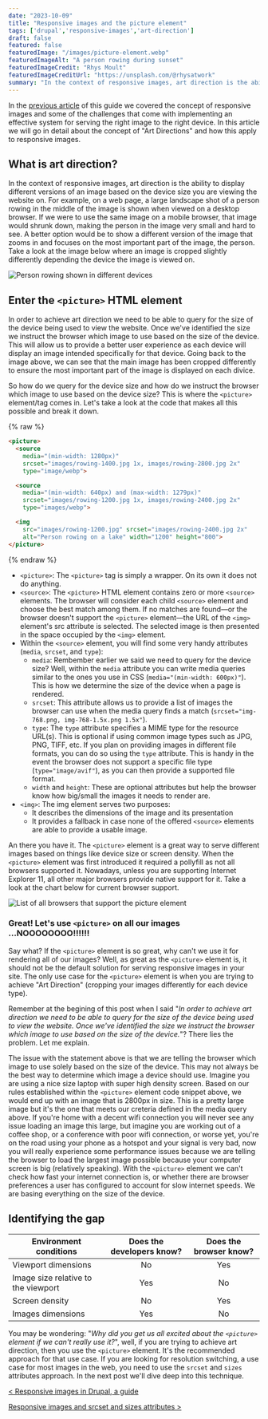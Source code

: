 ```yaml
---
date: "2023-10-09"
title: "Responsive images and the picture element"
tags: ['drupal','responsive-images','art-direction']
draft: false
featured: false
featuredImage: "/images/picture-element.webp"
featuredImageAlt: "A person rowing during sunset"
featuredImageCredit: "Rhys Moult"
featuredImageCreditUrl: "https://unsplash.com/@rhysatwork"
summary: "In the context of responsive images, art direction is the ability to display different images based on the device size."
---
```

In the [previous article](./responsive-images-part-1.md) of this guide we covered the concept of responsive images and some of the challenges that come with implementing an effective system for serving the right image to the right device.  In this article we will go in detail about the concept of "Art Directions" and how this apply to responsive images.

## What is art direction?

In the context of responsive images, art direction is the ability to display different versions of an image based on the device size you are viewing the website on. For example, on a web page, a large landscape shot of a person rowing in the middle of the image is shown when viewed on a desktop browser. If we were to use the same image on a mobile browser, that image would shrunk down, making the person in the image very small and hard to see. A better option would be to show a different version of the image that zooms in and focuses on the most important part of the image, the person. Take a look at the image below where an image is cropped slightly differently depending the device the image is viewed on.

<img src="/images/art-direction.webp" alt="Person rowing shown in different devices">

## Enter the `<picture>` HTML element

In order to achieve art direction we need to be able to query for the size of the device being used to view the website. Once we've identified the size we instruct the browser which image to use based on the size of the device. This will allow us to provide a better user experience as each device will display an image intended specifically for that device.  Going back to the image above, we can see that the main image has been cropped differently to ensure the most important part of the image is displayed on each divice.

So how do we query for the device size and how do we instruct the browser which image to use based on the device size?  This is where the `<picture>` element/tag comes in.  Let's take a look at the code that makes all this possible and break it down.

{% raw %}

```html
<picture>
  <source
    media="(min-width: 1280px)"
    srcset="images/rowing-1400.jpg 1x, images/rowing-2800.jpg 2x"
    type="image/webp">

  <source
    media="(min-width: 640px) and (max-width: 1279px)"
    srcset="images/rowing-1200.jpg 1x, images/rowing-2400.jpg 2x"
    type="images/webp">

  <img
    src="images/rowing-1200.jpg" srcset="images/rowing-2400.jpg 2x"
    alt="Person rowing on a lake" width="1200" height="800">
</picture>
```

{% endraw %}

- `<picture>`: The `<picture>` tag is simply a wrapper.  On its own it does not do anything.
- `<source>`: The `<picture>` HTML element contains zero or more `<source>` elements. The browser will consider each child `<source>` element and choose the best match among them.  If no matches are found—or the browser doesn't support the `<picture>` element—the URL of the `<img>` element's src attribute is selected. The selected image is then presented in the space occupied by the `<img>` element.
- Within the `<source>` element, you will find some very handy attributes (`media`, `srcset`, and `type`):
  - `media`: Rembember earlier we said we need to query for the device size? Well, within the `media` attribute you can write media queries similar to the ones you use in CSS (`media="(min-width: 600px)"`).  This is how we determine the size of the device when a page is rendered.
  - `srcset`: This attribute allows us to provide a list of images the browser can use when the media query finds a match (`srcset="img-768.png, img-768-1.5x.png 1.5x"`).
  - `type`: The `type` attribute specifies a MIME type for the resource URL(s). This is optional if using common image types such as JPG, PNG, TIFF, etc. If you plan on providing images in different file formats, you can do so using the `type` attribute.  This is handy in the event the browser does not support a specific file type (`type="image/avif"`), as you can then provide a supported file format.
  - `width` and `height`:  These are optional attributes but help the browser know how big/small the images it needs to render are.
- `<img>`: The img element serves two purposes:
  - It describes the dimensions of the image and its presentation
  - It provides a fallback in case none of the offered `<source>` elements are able to provide a usable image.

An there you have it.  The `<picture>` element is a great way to serve different images based on things like device size or screen density. When the `<picture>` element was first introduced it required a pollyfill as not all browsers supported it.  Nowadays, unless you are supporting Internet Explorer 11, all other major browsers provide native support for it.  Take a look at the chart below for current browser support.

<img src="/images/picture.webp" alt="List of all browsers that support the picture element">

### Great! Let's use `<picture>` on all our images ...NOOOOOOOO!!!!!!

Say what? If the `<picture>` element is so great, why can't we use it for rendering all of our images? Well, as great as the `<picture>` element is, it should not be the default solution for serving responsive images in your site.  The only use case for the `<picture>` element is when you are trying to achieve "Art Direction" (cropping your images differently for each device type).

Remember at the begining of this post when I said "_In order to achieve art direction we need to be able to query for the size of the device being used to view the website. Once we've identified the size we instruct the browser which image to use based on the size of the device._"? There lies the problem. Let me explain.

The issue with the statement above is that we are telling the browser which image to use solely based on the size of the device. This may not always be the best way to determine which image a device should use. Imagine you are using a nice size laptop with super high density screen.  Based on our rules established within the `<picture>` element code snippet above, we would end up with an image that is 2800px in size.  This is a pretty large image but it's the one that meets our creteria defined in the media query above.  If you're home with a decent wifi connection you will never see any issue loading an image this large, but imagine you are working out of a coffee shop, or a conference with poor wifi connection, or worse yet, you're on the road using your phone as a hotspot and your signal is very bad, now you will really experience some performance issues because we are telling the browser to load the largest image possible because your computer screen is big (relatively speaking).  With the `<picture>` element we can't check how fast your internet connection is, or whether there are browser preferences a user has configured to account for slow internet speeds.  We are basing everything on the size of the device.

## Identifying the gap

| Environment conditions                  |Does the developers know? |Does the browser know? |
| --------------------------------------- | :----: | :----: |
| Viewport dimensions                     | No     | Yes    |
| Image size relative to the viewport     | Yes    | No     |
| Screen density                          | No     | Yes    |
| Images dimensions                       | Yes    | No     |

You may be wondering: "_Why did you get us all excited about the `<picture>` element if we can't really use it?_", well, if you are trying to achieve art direction, then you use the `<picture>` element.  It's the recommended approach for that use case.  If you are looking for resolution switching, a use case for most images in the web, you need to use the `srcset` and `sizes` attributes approach.  In the next post we'll dive deep into this technique.

<div class="post-pager">

[< Responsive images in Drupal, a guide](../responsive-images-in-drupal-a-guide)

[Responsive images and srcset and sizes attributes >](../responsive-images-using-srcset-and-sizes-attributes)

</div>

